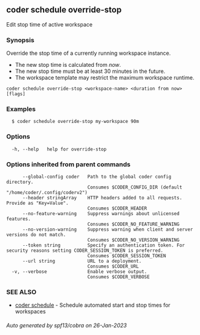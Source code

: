 ## coder schedule override-stop

Edit stop time of active workspace

### Synopsis

Override the stop time of a currently running workspace instance.
  * The new stop time is calculated from *now*.
  * The new stop time must be at least 30 minutes in the future.
  * The workspace template may restrict the maximum workspace runtime.


```
coder schedule override-stop <workspace-name> <duration from now> [flags]
```

### Examples

```
  $ coder schedule override-stop my-workspace 90m 
```

### Options

```
  -h, --help   help for override-stop
```

### Options inherited from parent commands

```
      --global-config coder   Path to the global coder config directory.
                              Consumes $CODER_CONFIG_DIR (default "/home/coder/.config/coderv2")
      --header stringArray    HTTP headers added to all requests. Provide as "Key=Value".
                              Consumes $CODER_HEADER
      --no-feature-warning    Suppress warnings about unlicensed features.
                              Consumes $CODER_NO_FEATURE_WARNING
      --no-version-warning    Suppress warning when client and server versions do not match.
                              Consumes $CODER_NO_VERSION_WARNING
      --token string          Specify an authentication token. For security reasons setting CODER_SESSION_TOKEN is preferred.
                              Consumes $CODER_SESSION_TOKEN
      --url string            URL to a deployment.
                              Consumes $CODER_URL
  -v, --verbose               Enable verbose output.
                              Consumes $CODER_VERBOSE
```

### SEE ALSO

* [coder schedule](coder_schedule.md)	 - Schedule automated start and stop times for workspaces

###### Auto generated by spf13/cobra on 26-Jan-2023
